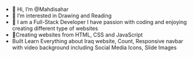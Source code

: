 - 👋 Hi, I’m @Mahdisahar
- 👀 I’m interested in Drawing and Reading 
- 🌱 I am a Full-Stack Developer I have passion with coding and enjoying creating different type of websites
- 💞️Creating websites from HTML, CSS and JavaScript 
- Built Learn Everything about Iraq website, Count, Responsive navbar with video background including Social Media Icons, Slide Images

<!---
Mahdisahar/Mahdisahar is a ✨ special ✨ repository because its `README.md` (this file) appears on your GitHub profile.
You can click the Preview link to take a look at your changes.
--->
